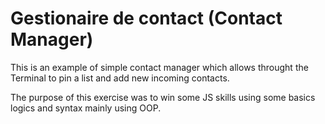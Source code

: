 # Gestionaire de contact (Contact Manager)  

This is an example of simple contact manager which allows throught the Terminal to pin a list and add new incoming contacts. 

The purpose of this exercise was to win some JS skills using some basics logics and syntax mainly using OOP.


